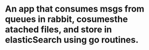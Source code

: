 # An app that consumes msgs from queues in rabbit, cosumesthe atached files, and store in elasticSearch using go routines.
